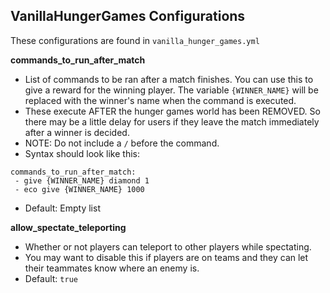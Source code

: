 ## VanillaHungerGames Configurations

These configurations are found in `vanilla_hunger_games.yml`

**commands_to_run_after_match**
- List of commands to be ran after a match finishes. You can use this to give a 
reward for the winning player. The variable `{WINNER_NAME}` will be replaced with the
winner's name when the command is executed.
- These execute AFTER the hunger games world has been REMOVED. So there may be a little delay for 
users if they leave the match immediately after a winner is decided.
- NOTE: Do not include a `/` before the command.
- Syntax should look like this:
```
commands_to_run_after_match:
 - give {WINNER_NAME} diamond 1
 - eco give {WINNER_NAME} 1000
```
- Default: Empty list

**allow_spectate_teleporting**
- Whether or not players can teleport to other players while spectating.
- You may want to disable this if players are on teams and they can let their teammates know where an enemy is.
- Default: `true`